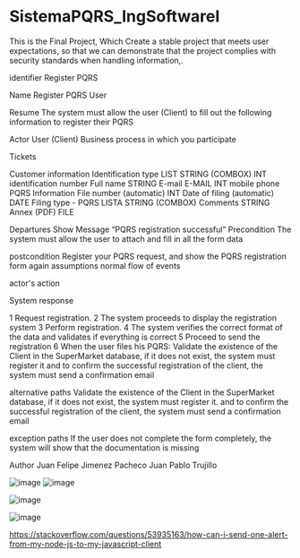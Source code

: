 # SistemaPQRS_IngSoftwareI

This is the Final Project, Which Create a stable project that meets user expectations, so that we can demonstrate that the project complies with security standards when handling information,.

identifier
Register PQRS

Name
Register PQRS User

Resume
The system must allow the user (Client) to fill out the following information to register their PQRS

Actor
User (Client)
Business process in which you participate


Tickets

Customer information
Identification type LIST STRING (COMBOX)
INT identification number
Full name STRING
E-mail E-MAIL
INT mobile phone
PQRS Information
File number (automatic) INT
Date of filing (automatic) DATE
Filing type - PQRS LISTA STRING (COMBOX)
Comments STRING
Annex (PDF) FILE

Departures
Show Message “PQRS registration successful”
Precondition
The system must allow the user to attach and fill in all the form data


postcondition
Register your PQRS request, and show the PQRS registration form again
assumptions
normal flow of events


actor's action


System response

1
Request registration.
2
The system proceeds to display the registration system
3
Perform registration.
4
The system verifies the correct format of the data and validates if everything is correct
5
Proceed to send the registration
6
When the user files his PQRS:
Validate the existence of the Client in the SuperMarket database, if it does not exist, the system must register it and to confirm the successful registration of the client, the system must send a confirmation email


alternative paths
Validate the existence of the Client in the SuperMarket database, if it does not exist, the system must register it. and to confirm the successful registration of the client, the system must send a confirmation email


exception paths
If the user does not complete the form completely, the system will show that the documentation is missing



Author
Juan Felipe Jimenez Pacheco Juan Pablo Trujillo





![image](https://user-images.githubusercontent.com/72418729/167025060-daaa0553-1cd3-4da2-84f6-949f7b5edb81.png)
![image](https://user-images.githubusercontent.com/72418729/167025122-81643c6f-2b3c-4f3a-8a6f-1e74b5d05d6d.png)




![image](https://user-images.githubusercontent.com/72418729/167025177-157412b8-d542-4064-8b3f-96bb12e42e4f.png)



![image](https://user-images.githubusercontent.com/72418729/167025228-c1c827bc-900d-4be6-b7d3-60610c1020cd.png)





https://stackoverflow.com/questions/53935163/how-can-i-send-one-alert-from-my-node-js-to-my-javascript-client



